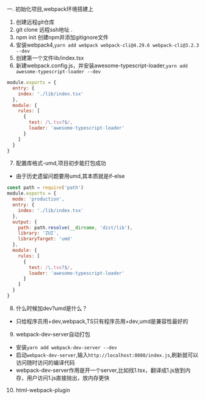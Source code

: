 一. 初始化项目,webpack环境搭建上
1. 创建远程git仓库
2. git clone 远程ssh地址 .
3. npm init 创建npm并添加gitignore文件
4. 安装webpack4,`yarn add webpack webpack-cli@4.29.6 webpack-cli@3.2.3 --dev`
5. 创建第一个文件lib/index.tsx
6. 新建webpack.config.js，并安装awesome-typescript-loader,`yarn add awesome-typescript-loader --dev`
```js
module.exports = {
  entry: {
    index: './lib/index.tsx'
  },
  module: {
    rules: [
      {
        test: /\.tsx?$/,
        loader: 'awesome-typescript-loader'
      }
    ]
  }
}
```

7. 配置库格式-umd,项目初步能打包成功
- 由于历史遗留问题要用umd,其本质就是if-else
```js
const path = require('path')
module.exports = {
  mode: 'production',
  entry: {
    index: './lib/index.tsx'
  },
  output: {
    path: path.resolve(__dirname, 'dist/lib'),
    library: 'ZUI',
    libraryTarget: 'umd'
  },
  module: {
    rules: [
      {
        test: /\.tsx?$/,
        loader: 'awesome-typescript-loader'
      }
    ]
  }
}
```
8. 什么时候加dev?umd是什么？
- 只给程序员用+dev,webpack,TS只有程序员用+dev,umd是兼容性最好的

9. webpack-dev-server自动打包
- 安装`yarn add webpack-dev-server --dev`
- 启动`webpack-dev-server`,输入`http://localhost:8080/index.js`,刷新就可以访问随时访问的编译代码
- webpack-dev-server作用是开一个server,比如找1.tsx，翻译成1.js放到内存，用户访问1.js直接抛出，放内存更快

10. html-webpack-plugin